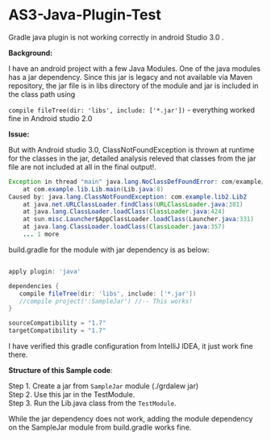 # AS3-Java-Plugin-Test
Gradle java plugin is not working correctly in android Studio 3.0 .

<b>Background:</b> 

I have an android project with a few Java Modules. One of the java modules has a jar dependency. Since this jar is legacy and not available via Maven repository, the jar file is in libs directory of the module and jar is included in the class path using  

<code>compile fileTree(dir: 'libs', include: ['*.jar'])</code> - everything worked fine in Android studio 2.0  

<b>Issue:</b>

But with Android studio 3.0, ClassNotFoundException is thrown at runtime for the classes in the jar, detailed analysis releved that classes from the jar file are not included at all in the final output!.

```Java
Exception in thread "main" java.lang.NoClassDefFoundError: com/example/lib2/Lib2
	at com.example.lib.Lib.main(Lib.java:8)
Caused by: java.lang.ClassNotFoundException: com.example.lib2.Lib2
	at java.net.URLClassLoader.findClass(URLClassLoader.java:381)
	at java.lang.ClassLoader.loadClass(ClassLoader.java:424)
	at sun.misc.Launcher$AppClassLoader.loadClass(Launcher.java:331)
	at java.lang.ClassLoader.loadClass(ClassLoader.java:357)
	... 1 more

```

build.gradle for the module with jar dependency is as below:
```groovy

apply plugin: 'java'

dependencies {
   compile fileTree(dir: 'libs', include: ['*.jar'])
   //compile project(':SampleJar') //-- This works!
}

sourceCompatibility = "1.7"
targetCompatibility = "1.7"
```

I have verified this gradle configuration from IntelliJ IDEA, it just work fine there.

<b>Structure of this Sample code</b>:<br />

Step 1. Create a jar from <code>SampleJar</code> module (./grdalew jar)<br />
Step 2. Use this jar in the TestModule.<br />
Step 3. Run the Lib.java class from the <code>TestModule</code>.<br />

While the jar dependency does not work, adding the module dependency on the SampleJar module from build.gradle works fine.
